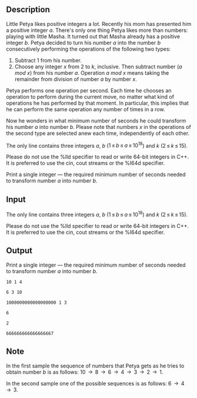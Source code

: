 ## Description

<div><p>Little Petya likes positive integers a lot. Recently his mom has presented him a positive integer <span class="tex-span"><i>a</i></span>. There's only one thing Petya likes more than numbers: playing with little Masha. It turned out that Masha already has a positive integer <span class="tex-span"><i>b</i></span>. Petya decided to turn his number <span class="tex-span"><i>a</i></span> into the number <span class="tex-span"><i>b</i></span> consecutively performing the operations of the following two types:</p><ol> <li> Subtract 1 from his number. </li><li> Choose any integer <span class="tex-span"><i>x</i></span> from <span class="tex-span">2</span> to <span class="tex-span"><i>k</i></span>, inclusive. Then subtract number <span class="tex-span">(<i>a</i> <i>mod</i> <i>x</i>)</span> from his number <span class="tex-span"><i>a</i></span>. Operation <span class="tex-span"><i>a</i> <i>mod</i> <i>x</i></span> means taking the remainder from division of number <span class="tex-span"><i>a</i></span> by number <span class="tex-span"><i>x</i></span>. </li></ol><p>Petya performs one operation per second. Each time he chooses an operation to perform during the current move, no matter what kind of operations he has performed by that moment. In particular, this implies that he can perform the same operation any number of times in a row.</p><p>Now he wonders in what minimum number of seconds he could transform his number <span class="tex-span"><i>a</i></span> into number <span class="tex-span"><i>b</i></span>. Please note that numbers <span class="tex-span"><i>x</i></span> in the operations of the second type are selected anew each time, independently of each other.</p></div><div class="input-specification"><p>The only line contains three integers <span class="tex-span"><i>a</i></span>, <span class="tex-span"><i>b</i></span> (<span class="tex-span">1 ≤ <i>b</i> ≤ <i>a</i> ≤ 10<sup class="upper-index">18</sup></span>) and <span class="tex-span"><i>k</i></span> (<span class="tex-span">2 ≤ <i>k</i> ≤ 15</span>).</p><p>Please do not use the <span class="tex-font-style-tt">%lld</span> specifier to read or write 64-bit integers in С++. It is preferred to use the <span class="tex-font-style-tt">cin</span>, <span class="tex-font-style-tt">cout</span> streams or the <span class="tex-font-style-tt">%I64d</span> specifier.</p></div><div class="output-specification"><p>Print a single integer — the required minimum number of seconds needed to transform number <span class="tex-span"><i>a</i></span> into number <span class="tex-span"><i>b</i></span>.</p></div>

## Input

<p>The only line contains three integers <span class="tex-span"><i>a</i></span>, <span class="tex-span"><i>b</i></span> (<span class="tex-span">1 ≤ <i>b</i> ≤ <i>a</i> ≤ 10<sup class="upper-index">18</sup></span>) and <span class="tex-span"><i>k</i></span> (<span class="tex-span">2 ≤ <i>k</i> ≤ 15</span>).</p><p>Please do not use the <span class="tex-font-style-tt">%lld</span> specifier to read or write 64-bit integers in С++. It is preferred to use the <span class="tex-font-style-tt">cin</span>, <span class="tex-font-style-tt">cout</span> streams or the <span class="tex-font-style-tt">%I64d</span> specifier.</p>

## Output

<p>Print a single integer — the required minimum number of seconds needed to transform number <span class="tex-span"><i>a</i></span> into number <span class="tex-span"><i>b</i></span>.</p>





```input1
10 1 4

```




```input2
6 3 10

```




```input3
1000000000000000000 1 3

```




```output1
6

```




```output2
2

```




```output3
666666666666666667

```



## Note

<p>In the first sample the sequence of numbers that Petya gets as he tries to obtain number <span class="tex-span"><i>b</i></span> is as follows: 10 <span class="tex-span"> → </span> 8 <span class="tex-span"> → </span> 6 <span class="tex-span"> → </span> 4 <span class="tex-span"> → </span> 3 <span class="tex-span"> → </span> 2 <span class="tex-span"> → </span> 1.</p><p>In the second sample one of the possible sequences is as follows: 6 <span class="tex-span"> → </span> 4 <span class="tex-span"> → </span> 3.</p>
